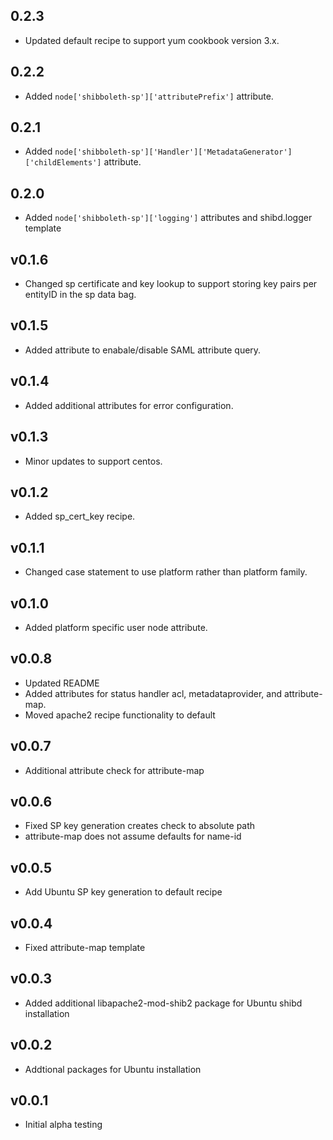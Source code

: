 ## 0.2.3

* Updated default recipe to support yum cookbook version 3.x.

## 0.2.2

* Added `node['shibboleth-sp']['attributePrefix']` attribute. 

## 0.2.1

* Added `node['shibboleth-sp']['Handler']['MetadataGenerator']['childElements']` attribute. 

## 0.2.0

* Added `node['shibboleth-sp']['logging']` attributes and shibd.logger template

## v0.1.6

* Changed sp certificate and key lookup to support storing key pairs per entityID in the sp data bag.

## v0.1.5

* Added attribute to enabale/disable SAML attribute query.

## v0.1.4 

* Added additional attributes for error configuration.

## v0.1.3 

* Minor updates to support centos.

## v0.1.2 

* Added sp_cert_key recipe.

## v0.1.1

* Changed case statement to use platform rather than platform family.

## v0.1.0

* Added platform specific user node attribute.

## v0.0.8

* Updated README
* Added attributes for status handler acl, metadataprovider, and attribute-map.
* Moved apache2 recipe functionality to default

## v0.0.7

* Additional attribute check for attribute-map

## v0.0.6

* Fixed SP key generation creates check to absolute path
* attribute-map does not assume defaults for name-id

## v0.0.5

* Add Ubuntu SP key generation to default recipe

## v0.0.4

* Fixed attribute-map template

## v0.0.3

* Added additional libapache2-mod-shib2 package for Ubuntu shibd installation

## v0.0.2

* Addtional packages for Ubuntu installation

## v0.0.1

* Initial alpha testing
